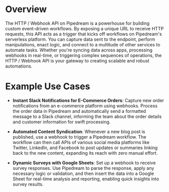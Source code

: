 # Overview

The HTTP / Webhook API on Pipedream is a powerhouse for building custom event-driven workflows. By exposing a unique URL to receive HTTP requests, this API acts as a trigger that kicks off workflows on Pipedream's serverless platform. You can capture data sent to the endpoint, perform manipulations, enact logic, and connect to a multitude of other services to automate tasks. Whether you're syncing data across apps, processing webhooks in real-time, or triggering complex sequences of operations, the HTTP / Webhook API is your gateway to creating scalable and robust automations.

# Example Use Cases

- **Instant Slack Notifications for E-Commerce Orders**: Capture new order notifications from an e-commerce platform using webhooks. Process the order data in Pipedream and automatically send a formatted message to a Slack channel, informing the team about the order details and customer information for swift processing.

- **Automated Content Syndication**: Whenever a new blog post is published, use a webhook to trigger a Pipedream workflow. The workflow can then call APIs of various social media platforms like Twitter, LinkedIn, and Facebook to post updates or summaries linking back to the new content, expanding its reach with zero manual effort.

- **Dynamic Surveys with Google Sheets**: Set up a webhook to receive survey responses. Use Pipedream to parse the response, apply any necessary logic or validation, and then insert the data into a Google Sheet for real-time analysis and reporting, enabling quick insights into survey results.
